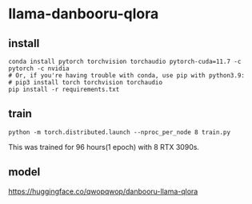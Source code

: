 # llama-danbooru-qlora
## install
```
conda install pytorch torchvision torchaudio pytorch-cuda=11.7 -c pytorch -c nvidia
# Or, if you're having trouble with conda, use pip with python3.9:
# pip3 install torch torchvision torchaudio
pip install -r requirements.txt
```
## train
```
python -m torch.distributed.launch --nproc_per_node 8 train.py
```
This was trained for 96 hours(1 epoch) with 8 RTX 3090s.
## model
https://huggingface.co/qwopqwop/danbooru-llama-qlora
